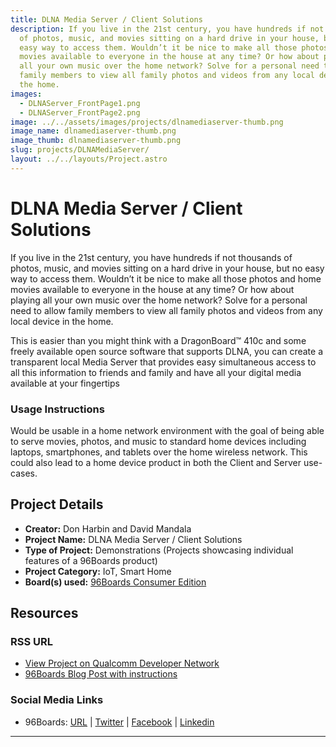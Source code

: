 ```yaml
---
title: DLNA Media Server / Client Solutions
description: If you live in the 21st century, you have hundreds if not thousands
  of photos, music, and movies sitting on a hard drive in your house, but no
  easy way to access them. Wouldn’t it be nice to make all those photos and home
  movies available to everyone in the house at any time? Or how about playing
  all your own music over the home network? Solve for a personal need to allow
  family members to view all family photos and videos from any local device in
  the home.
images:
  - DLNAServer_FrontPage1.png
  - DLNAServer_FrontPage2.png
image: ../../assets/images/projects/dlnamediaserver-thumb.png
image_name: dlnamediaserver-thumb.png
image_thumb: dlnamediaserver-thumb.png
slug: projects/DLNAMediaServer/
layout: ../../layouts/Project.astro
---
```

# DLNA Media Server / Client Solutions

If you live in the 21st century, you have hundreds if not thousands of photos, music, and movies sitting on a hard drive in your house, but no easy way to access them. Wouldn’t it be nice to make all those photos and home movies available to everyone in the house at any time? Or how about playing all your own music over the home network? Solve for a personal need to allow family members to view all family photos and videos from any local device in the home.

This is easier than you might think with a DragonBoard™ 410c and some freely available open source software that supports DLNA, you can create a transparent local Media Server that provides easy simultaneous access to all this information to friends and family and have all your digital media available at your fingertips

### Usage Instructions

Would be usable in a home network environment with the goal of being able to serve movies, photos, and music to standard home devices including laptops, smartphones, and tablets over the home wireless network.  This could also lead to a home device product in both the Client and Server use-cases.

## Project Details

- **Creator:** Don Harbin and David Mandala
- **Project Name:** DLNA Media Server / Client Solutions
- **Type of Project:** Demonstrations (Projects showcasing individual features of a 96Boards product)
- **Project Category:** IoT, Smart Home
- **Board(s) used:** [96Boards Consumer Edition](https://www.96boards.org/products/ce/)

## Resources

### RSS URL

- [View Project on Qualcomm Developer Network](https://developer.qualcomm.com/project/dlna-media-server-client-solutions)
- [96Boards Blog Post with instructions](https://www.96boards.org/blog/96boards-media-server/)

### Social Media Links

- 96Boards: [URL](https://www.96boards.org/) &#124; [Twitter](https://twitter.com/96boards) &#124; [Facebook](https://www.facebook.com/96Boards) &#124; [Linkedin](https://www.linkedin.com/company/{{site.linkedin_username}}/)


***
